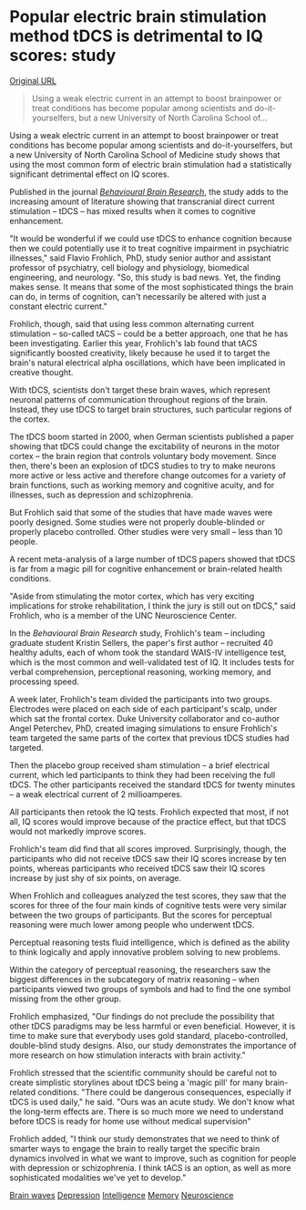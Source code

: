 # Popular electric brain stimulation method tDCS is detrimental to IQ scores: study

[Original URL](http://www.psypost.org/2015/05/popular-electric-brain-stimulation-method-tdcs-is-detrimental-to-iq-scores-study-34054)

> Using a weak electric current in an attempt to boost brainpower or treat conditions has become popular among scientists and do-it-yourselfers, but a new University of North Carolina School of...

Using a weak electric current in an attempt to boost brainpower or treat conditions has become popular among scientists and do-it-yourselfers, but a new University of North Carolina School of Medicine study shows that using the most common form of electric brain stimulation had a statistically significant detrimental effect on IQ scores.

Published in the journal _[Behavioural Brain Research](http://www.sciencedirect.com/science/article/pii/S0166432815002739)_, the study adds to the increasing amount of literature showing that transcranial direct current stimulation – tDCS – has mixed results when it comes to cognitive enhancement.

"It would be wonderful if we could use tDCS to enhance cognition because then we could potentially use it to treat cognitive impairment in psychiatric illnesses," said Flavio Frohlich, PhD, study senior author and assistant professor of psychiatry, cell biology and physiology, biomedical engineering, and neurology. "So, this study is bad news. Yet, the finding makes sense. It means that some of the most sophisticated things the brain can do, in terms of cognition, can't necessarily be altered with just a constant electric current."

Frohlich, though, said that using less common alternating current stimulation – so-called tACS – could be a better approach, one that he has been investigating. Earlier this year, Frohlich's lab found that tACS significantly boosted creativity, likely because he used it to target the brain's natural electrical alpha oscillations, which have been implicated in creative thought.

With tDCS, scientists don't target these brain waves, which represent neuronal patterns of communication throughout regions of the brain. Instead, they use tDCS to target brain structures, such particular regions of the cortex.

The tDCS boom started in 2000, when German scientists published a paper showing that tDCS could change the excitability of neurons in the motor cortex – the brain region that controls voluntary body movement. Since then, there's been an explosion of tDCS studies to try to make neurons more active or less active and therefore change outcomes for a variety of brain functions, such as working memory and cognitive acuity, and for illnesses, such as depression and schizophrenia.

But Frohlich said that some of the studies that have made waves were poorly designed. Some studies were not properly double-blinded or properly placebo controlled. Other studies were very small – less than 10 people.

A recent meta-analysis of a large number of tDCS papers showed that tDCS is far from a magic pill for cognitive enhancement or brain-related health conditions.

"Aside from stimulating the motor cortex, which has very exciting implications for stroke rehabilitation, I think the jury is still out on tDCS," said Frohlich, who is a member of the UNC Neuroscience Center.

In the _Behavioural Brain Research_ study, Frohlich's team – including graduate student Kristin Sellers, the paper's first author – recruited 40 healthy adults, each of whom took the standard WAIS-IV intelligence test, which is the most common and well-validated test of IQ. It includes tests for verbal comprehension, perceptional reasoning, working memory, and processing speed.

A week later, Frohlich's team divided the participants into two groups. Electrodes were placed on each side of each participant's scalp, under which sat the frontal cortex. Duke University collaborator and co-author Angel Peterchev, PhD, created imaging simulations to ensure Frohlich's team targeted the same parts of the cortex that previous tDCS studies had targeted.

Then the placebo group received sham stimulation – a brief electrical current, which led participants to think they had been receiving the full tDCS. The other participants received the standard tDCS for twenty minutes – a weak electrical current of 2 millioamperes.

All participants then retook the IQ tests. Frohlich expected that most, if not all, IQ scores would improve because of the practice effect, but that tDCS would not markedly improve scores.

Frohlich's team did find that all scores improved. Surprisingly, though, the participants who did not receive tDCS saw their IQ scores increase by ten points, whereas participants who received tDCS saw their IQ scores increase by just shy of six points, on average.

When Frohlich and colleagues analyzed the test scores, they saw that the scores for three of the four main kinds of cognitive tests were very similar between the two groups of participants. But the scores for perceptual reasoning were much lower among people who underwent tDCS.

Perceptual reasoning tests fluid intelligence, which is defined as the ability to think logically and apply innovative problem solving to new problems.

Within the category of perceptual reasoning, the researchers saw the biggest differences in the subcategory of matrix reasoning – when participants viewed two groups of symbols and had to find the one symbol missing from the other group.

Frohlich emphasized, "Our findings do not preclude the possibility that other tDCS paradigms may be less harmful or even beneficial. However, it is time to make sure that everybody uses gold standard, placebo-controlled, double-blind study designs. Also, our study demonstrates the importance of more research on how stimulation interacts with brain activity."

Frohlich stressed that the scientific community should be careful not to create simplistic storylines about tDCS being a 'magic pill' for many brain-related conditions. "There could be dangerous consequences, especially if tDCS is used daily," he said. "Ours was an acute study. We don't know what the long-term effects are. There is so much more we need to understand before tDCS is ready for home use without medical supervision"

Frohlich added, "I think our study demonstrates that we need to think of smarter ways to engage the brain to really target the specific brain dynamics involved in what we want to improve, such as cognition for people with depression or schizophrenia. I think tACS is an option, as well as more sophisticated modalities we've yet to develop."

[Brain waves](http://www.psypost.org/tag/brain-waves) [Depression](http://www.psypost.org/tag/depression-mhealth) [Intelligence](http://www.psypost.org/tag/intelligence) [Memory](http://www.psypost.org/tag/memory) [Neuroscience](http://www.psypost.org/tag/neuroscience)
